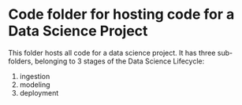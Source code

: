 # Code folder for hosting code for a Data Science Project

This folder hosts all code for a data science project. It has three sub-folders, belonging to 3 stages of the Data Science Lifecycle:

1. ingestion
2. modeling
3. deployment
